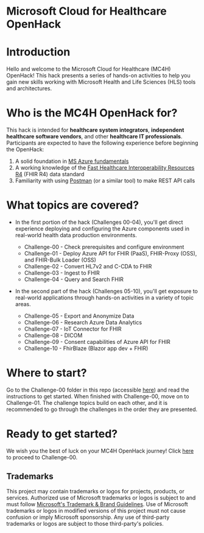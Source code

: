 # Microsoft Cloud for Healthcare OpenHack

# Introduction
Hello and welcome to the Microsoft Cloud for Healthcare (MC4H) OpenHack! This hack presents a series of hands-on activities to help you gain new skills working with Microsoft Health and Life Sciences (HLS) tools and architectures. 

# Who is the MC4H OpenHack for?
This hack is intended for **healthcare system integrators**, **independent healthcare software vendors**, and other **healthcare IT professionals**. Participants are expected to have the following experience before beginning the OpenHack:

1. A solid foundation in [MS Azure fundamentals](https://docs.microsoft.com/en-us/learn/paths/az-900-describe-cloud-concepts/)
2. A working knowledge of the [Fast Healthcare Interoperability Resources R4](https://hl7.org/fhir/R4/) (FHIR R4) data standard
3. Familiarity with using [Postman](https://www.postman.com/api-platform/api-testing/) (or a similar tool) to make REST API calls

# What topics are covered?

+ In the first portion of the hack (Challenges 00-04), you'll get direct experience deploying and configuring the Azure components used in real-world health data production environments.  

    + Challenge-00 - Check prerequisites and configure environment
    + Challenge-01 - Deploy Azure API for FHIR (PaaS), FHIR-Proxy (OSS), and FHIR-Bulk Loader (OSS)
    + Challenge-02 - Convert HL7v2 and C-CDA to FHIR
    + Challenge-03 - Ingest to FHIR
    + Challenge-04 - Query and Search FHIR
    
+ In the second part of the hack (Challenges 05-10), you'll get exposure to real-world applications through hands-on activities in a variety of topic areas.

    + Challenge-05 - Export and Anonymize Data
    + Challenge-06 - Research Azure Data Analytics
    + Challenge-07 - IoT Connector for FHIR
    + Challenge-08 - DICOM
    + Challenge-09 - Consent capabilities of Azure API for FHIR
    + Challenge-10 - FhirBlaze (Blazor app dev + FHIR)

# Where to start?

Go to the Challenge-00 folder in this repo (accessible [here](<./Challenge-00 - Check prerequisites and configure environment>)) and read the instructions to get started. When finished with Challenge-00, move on to Challenge-01. The challenge topics build on each other, and it is recommended to go through the challenges in the order they are presented. 

# Ready to get started?  

We wish you the best of luck on your MC4H OpenHack journey! Click [here](<./Challenge-00 - Check prerequisites and configure environment>) to proceed to Challenge-00.

## Trademarks

This project may contain trademarks or logos for projects, products, or services. Authorized use of Microsoft 
trademarks or logos is subject to and must follow 
[Microsoft's Trademark & Brand Guidelines](https://www.microsoft.com/en-us/legal/intellectualproperty/trademarks/usage/general).
Use of Microsoft trademarks or logos in modified versions of this project must not cause confusion or imply Microsoft sponsorship.
Any use of third-party trademarks or logos are subject to those third-party's policies.
